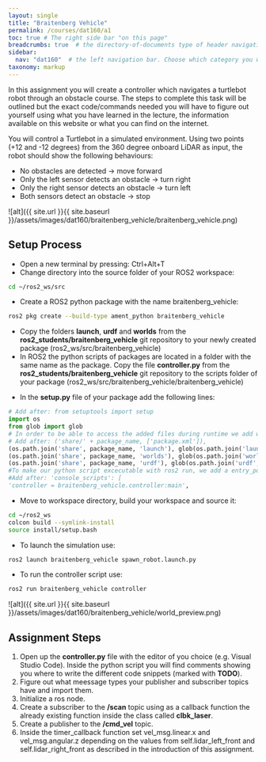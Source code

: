 ```yaml
---
layout: single
title: "Braitenberg Vehicle"
permalink: /courses/dat160/a1
toc: true # The right side bar "on this page"
breadcrumbs: true  # the directory-of-documents type of header navigation
sidebar:
  nav: "dat160"  # the left navigation bar. Choose which category you want.
taxonomy: markup
---
```


In this assignment you will create a controller which navigates a turtlebot robot through an obstacle course. The steps to complete this task will be outlined but the exact code/commands needed you will have to figure out yourself using what you have learned in the lecture, the information available on this website or what you can find on the internet.

You will control a Turtlebot in a simulated environment. Using two points (+12 and -12 degrees) from the 360 degree onboard LiDAR as input, the robot should show the following behaviours:

* No obstacles are detected -> move forward
* Only the left sensor detects an obstacle -> turn right
* Only the right sensor detects an obstacle -> turn left
* Both sensors detect an obstacle -> stop

![alt]({{ site.url }}{{ site.baseurl }}/assets/images/dat160/braitenberg_vehicle/braitenberg_vehicle.png)

## Setup Process
* Open a new terminal by pressing: Ctrl+Alt+T
* Change directory into the source folder of your ROS2 workspace:
```bash
cd ~/ros2_ws/src
```
* Create a ROS2 python package with the name braitenberg_vehicle:
```bash
ros2 pkg create --build-type ament_python braitenberg_vehicle 
```
* Copy the folders **launch**, **urdf** and **worlds** from the **ros2_students/braitenberg_vehicle** git repository to your newly created package (ros2_ws/src/braitenberg_vehicle)
* In ROS2 the python scripts of packages are located in a folder with the same name as the package. Copy the file **controller.py** from the **ros2_students/braitenberg_vehicle** git repository to the scripts folder of your package (ros2_ws/src/braitenberg_vehicle/braitenberg_vehicle)
- In the **setup.py** file of your package add the following lines:
```python
# Add after: from setuptools import setup
import os
from glob import glob
# In order to be able to access the added files during runtime we add we add them to data_files
# Add after: ('share/' + package_name, ['package.xml']),
(os.path.join('share', package_name, 'launch'), glob(os.path.join('launch', '*.launch.py'))),
(os.path.join('share', package_name, 'worlds'), glob(os.path.join('worlds', '*.world'))),
(os.path.join('share', package_name, 'urdf'), glob(os.path.join('urdf', '*.xacro'))),
#To make our python script excecutable with ros2 run, we add a entry_points definition
#Add after: 'console_scripts': [
'controller = braitenberg_vehicle.controller:main',
```
* Move to workspace directory, build your workspace and source it:
```bash
cd ~/ros2_ws
colcon build --symlink-install
source install/setup.bash 
```
* To launch the simulation use:
```bash
ros2 launch braitenberg_vehicle spawn_robot.launch.py
```
* To run the controller script use:
```bash
ros2 run braitenberg_vehicle controller
```


![alt]({{ site.url }}{{ site.baseurl }}/assets/images/dat160/braitenberg_vehicle/world_preview.png)

## Assignment Steps

1. Open up the **controller.py** file with the editor of you choice (e.g. Visual Studio Code). Inside the python script you will find comments showing you where to write the different code snippets (marked with **TODO**).
2. Figure out what meessage types your publisher and subscriber topics have and import them.
3. Initialize a ros node.
4. Create a subscriber to the **/scan** topic using as a callback function the already existing function inside the class called **clbk_laser**.
5. Create a publisher to the **/cmd_vel** topic.
6. Inside the timer_callback function set vel_msg.linear.x and vel_msg.angular.z depending on the values from self.lidar_left_front and self.lidar_right_front as described in the introduction of this assignment.

